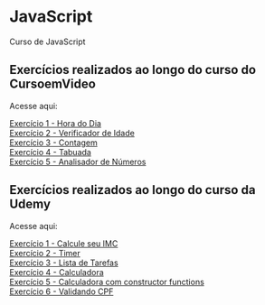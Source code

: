 # JavaScript
Curso de JavaScript

<h2>Exercícios realizados ao longo do curso do CursoemVideo</h2>
<p>Acesse aqui:</p>
<a href="https://emersonthiago168.github.io/javascript/curso%20do%20cursoemvideo/exercicios/exercicio1/" target="_blank">Exercício 1 - Hora do Dia</a> <br>
<a href="https://emersonthiago168.github.io/javascript/curso%20do%20cursoemvideo/exercicios/exercicio2/" target="_blank">Exercício 2 - Verificador de Idade</a> <br>
<a href="https://emersonthiago168.github.io/javascript/curso%20do%20cursoemvideo/exercicios/exercicio3/" target="_blank">Exercício 3 - Contagem</a> <br>
<a href="https://emersonthiago168.github.io/javascript/curso%20do%20cursoemvideo/exercicios/exercicio4/" target="_blank">Exercício 4 - Tabuada</a> <br>
<a href="https://emersonthiago168.github.io/javascript/curso%20do%20cursoemvideo/exercicios/exercicio5/" target="_blank">Exercício 5 - Analisador de Números</a>

<h2>Exercícios realizados ao longo do curso da Udemy</h2>
<p>Acesse aqui:</p>
<a href="https://emersonthiago168.github.io/javascript/curso%20da%20udemy/aula26/index.html" target="_blank">Exercício 1 - Calcule seu IMC</a> <br>
<a href="https://emersonthiago168.github.io/javascript/curso%20da%20udemy/aula47/index.html" target="_blank">Exercício 2 - Timer</a> <br>
<a href="https://emersonthiago168.github.io/javascript/curso%20da%20udemy/aula48/index.html" target="_blank">Exercício 3 - Lista de Tarefas</a> <br>
<a href="https://emersonthiago168.github.io/javascript/curso%20da%20udemy/aula57/index.html" target="_blank">Exercício 4 - Calculadora</a> <br>
<a href="https://emersonthiago168.github.io/javascript/curso%20da%20udemy/aula57/index.html" target="_blank">Exercício 5 - Calculadora com constructor functions</a> <br>
<a href="https://emersonthiago168.github.io/javascript/curso%20da%20udemy/aula77/main.js" target="_blank">Exercício 6 - Validando CPF</a> <br>


